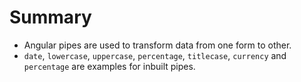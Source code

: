 # Summary

- Angular pipes are used to transform data from one form to other. 
- `date`, `lowercase`, `uppercase`, `percentage`, `titlecase`, `currency` and `percentage` are examples for inbuilt pipes. 
